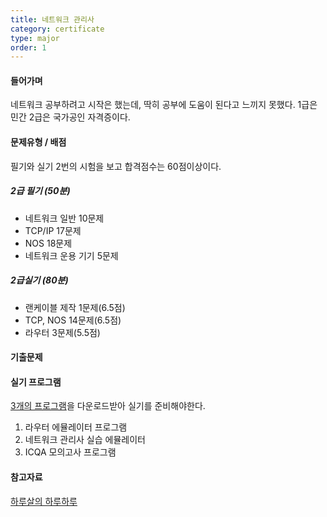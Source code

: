 ```yaml
---
title: 네트워크 관리사
category: certificate
type: major
order: 1
---
```


#### 들어가며
네트워크 공부하려고 시작은 했는데, 딱히 공부에 도움이 된다고 느끼지 못했다.
1급은 민간 2급은 국가공인 자격증이다.

#### 문제유형 / 배점
필기와 실기 2번의 시험을 보고 합격점수는 60점이상이다. 

##### 2급 필기 (50분)
- 네트워크 일반 10문제
- TCP/IP 17문제
- NOS 18문제
- 네트워크 운용 기기 5문제

##### 2급실기 (80분)
- 랜케이블 제작 1문제(6.5점)
- TCP, NOS 14문제(6.5점)
- 라우터 3문제(5.5점)

#### 기출문제

#### 실기 프로그램
[3개의 프로그램](http://www.icqa.or.kr/advice/network06.aspx)을 다운로드받아 실기를 준비해야한다.
1. 라우터 에뮬레이터 프로그램
2. 네트워크 관리사 실습 에뮬레이터
3. ICQA 모의고사 프로그램

#### 참고자료

[하루살의 하루하루](http://haruharu.me/220428758552)
